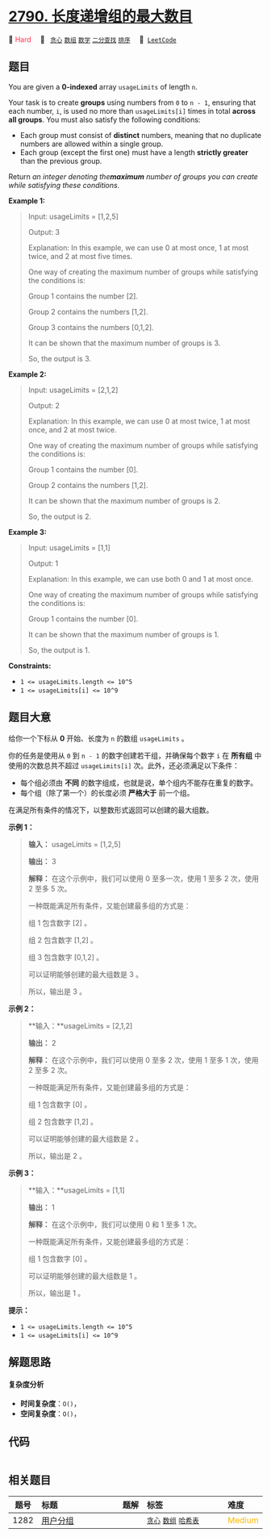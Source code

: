 # [2790. 长度递增组的最大数目](https://leetcode.com/problems/maximum-number-of-groups-with-increasing-length)

🔴 <font color=#ff334b>Hard</font>&emsp; 🔖&ensp; [`贪心`](/leetcode/outline/tag/greedy.md) [`数组`](/leetcode/outline/tag/array.md) [`数学`](/leetcode/outline/tag/math.md) [`二分查找`](/leetcode/outline/tag/binary-search.md) [`排序`](/leetcode/outline/tag/sorting.md)&emsp; 🔗&ensp;[`LeetCode`](https://leetcode.com/problems/maximum-number-of-groups-with-increasing-length)

## 题目

You are given a **0-indexed** array `usageLimits` of length `n`.

Your task is to create **groups** using numbers from `0` to `n - 1`, ensuring
that each number, `i`, is used no more than `usageLimits[i]` times in total
**across all groups**. You must also satisfy the following conditions:

  * Each group must consist of **distinct** numbers, meaning that no duplicate numbers are allowed within a single group.
  * Each group (except the first one) must have a length **strictly greater** than the previous group.

Return _an integer denoting the**maximum** number of groups you can create
while satisfying these conditions._



**Example 1:**

> Input: usageLimits = [1,2,5]
> 
> Output: 3
> 
> Explanation: In this example, we can use 0 at most once, 1 at most twice, and 2 at most five times.
> 
> One way of creating the maximum number of groups while satisfying the conditions is: 
> 
> Group 1 contains the number [2].
> 
> Group 2 contains the numbers [1,2].
> 
> Group 3 contains the numbers [0,1,2]. 
> 
> It can be shown that the maximum number of groups is 3. 
> 
> So, the output is 3. 

**Example 2:**

> Input: usageLimits = [2,1,2]
> 
> Output: 2
> 
> Explanation: In this example, we can use 0 at most twice, 1 at most once, and 2 at most twice.
> 
> One way of creating the maximum number of groups while satisfying the conditions is:
> 
> Group 1 contains the number [0].
> 
> Group 2 contains the numbers [1,2].
> 
> It can be shown that the maximum number of groups is 2.
> 
> So, the output is 2. 

**Example 3:**

> Input: usageLimits = [1,1]
> 
> Output: 1
> 
> Explanation: In this example, we can use both 0 and 1 at most once.
> 
> One way of creating the maximum number of groups while satisfying the conditions is:
> 
> Group 1 contains the number [0].
> 
> It can be shown that the maximum number of groups is 1.
> 
> So, the output is 1. 

**Constraints:**

  * `1 <= usageLimits.length <= 10^5`
  * `1 <= usageLimits[i] <= 10^9`


## 题目大意

给你一个下标从 **0** 开始、长度为 `n` 的数组 `usageLimits` 。

你的任务是使用从 `0` 到 `n - 1` 的数字创建若干组，并确保每个数字 `i` 在 **所有组** 中使用的次数总共不超过
`usageLimits[i]` 次。此外，还必须满足以下条件：

  * 每个组必须由 **不同** 的数字组成，也就是说，单个组内不能存在重复的数字。
  * 每个组（除了第一个）的长度必须 **严格大于** 前一个组。

在满足所有条件的情况下，以整数形式返回可以创建的最大组数。



**示例 1：**

> 
> 
> 
> 
> 
> **输入：** usageLimits = [1,2,5]
> 
> **输出：** 3
> 
> **解释：** 在这个示例中，我们可以使用 0 至多一次，使用 1 至多 2 次，使用 2 至多 5 次。
> 
> 一种既能满足所有条件，又能创建最多组的方式是： 
> 
> 组 1 包含数字 [2] 。
> 
> 组 2 包含数字 [1,2] 。
> 
> 组 3 包含数字 [0,1,2] 。 
> 
> 可以证明能够创建的最大组数是 3 。 
> 
> 所以，输出是 3 。 

**示例 2：**

> 
> 
> 
> 
> 
> **输入：**usageLimits = [2,1,2]
> 
> **输出：** 2
> 
> **解释：** 在这个示例中，我们可以使用 0 至多 2 次，使用 1 至多 1 次，使用 2 至多 2 次。
> 
> 一种既能满足所有条件，又能创建最多组的方式是： 
> 
> 组 1 包含数字 [0] 。 
> 
> 组 2 包含数字 [1,2] 。
> 
> 可以证明能够创建的最大组数是 2 。 
> 
> 所以，输出是 2 。 
> 
> 

**示例 3：**

> 
> 
> 
> 
> 
> **输入：**usageLimits = [1,1]
> 
> **输出：** 1
> 
> **解释：** 在这个示例中，我们可以使用 0 和 1 至多 1 次。 
> 
> 一种既能满足所有条件，又能创建最多组的方式是：
> 
> 组 1 包含数字 [0] 。
> 
> 可以证明能够创建的最大组数是 1 。 
> 
> 所以，输出是 1 。 
> 
> 



**提示：**

  * `1 <= usageLimits.length <= 10^5`
  * `1 <= usageLimits[i] <= 10^9`


## 解题思路

#### 复杂度分析

- **时间复杂度**：`O()`，
- **空间复杂度**：`O()`，

## 代码

```javascript

```

## 相关题目

<!-- prettier-ignore -->
| 题号 | 标题 | 题解 | 标签 | 难度 |
| :------: | :------ | :------: | :------ | :------ |
| 1282 | [用户分组](https://leetcode.com/problems/group-the-people-given-the-group-size-they-belong-to) |  |  [`贪心`](/leetcode/outline/tag/greedy.md) [`数组`](/leetcode/outline/tag/array.md) [`哈希表`](/leetcode/outline/tag/hash-table.md) | <font color=#ffb800>Medium</font> |

<style>
.blue {
    background-color: #096dd9;
    padding: 0.25rem 0.5rem;
    margin: 0;
    font-size: 0.85em;
    border-radius: 3px;
    color: white;
    font-weight: 500;
}
table th:first-of-type { width: 10%; }
table th:nth-of-type(2) { width: 35%; }
table th:nth-of-type(3) { width: 10%; }
table th:nth-of-type(4) { width: 35%; }
table th:nth-of-type(5) { width: 10%; }
</style>
